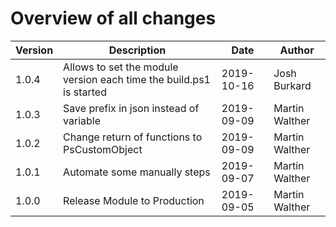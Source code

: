 # Overview of all changes

Version | Description | Date | Author
-|-|-|-
1.0.4 | Allows to set the module version each time the build.ps1 is started | 2019-10-16 | Josh Burkard
1.0.3 | Save prefix in json instead of variable | 2019-09-09 | Martin Walther
1.0.2 | Change return of functions to PsCustomObject | 2019-09-09 | Martin Walther
1.0.1 | Automate some manually steps | 2019-09-07 | Martin Walther
1.0.0 | Release Module to Production | 2019-09-05 | Martin Walther
